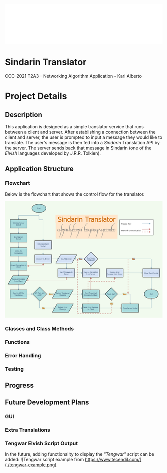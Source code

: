 ![Sindarin Translator written in Elvish Tengwar script](./markdown-title.png)

# Sindarin Translator
CCC-2021 T2A3 - Networking Algorithm Application - Karl Alberto


# Project Details

## Description

This application is designed as a simple translator service that runs between a client and server. After establishing a connection between the client and server, the user is prompted to input a message they would like to translate. The user's message is then fed into a _Sindarin_ Translation API by the server. The server sends back that message in Sindarin (one of the _Elvish_ languages developed by J.R.R. Tolkien).


## Application Structure

### Flowchart

Below is the flowchart that shows the control flow for the translator.

![Flowchart for the Sindarin Messenger app](./sindarin-translator-flowchart-v3.png)

### Classes and Class Methods

### Functions

### Error Handling

### Testing

## Progress



## Future Development Plans

### GUI

### Extra Translations

### Tengwar Elvish Script Output
In the future, adding functionality to display the _"Tengwar"_ script can be added:
![Tengwar script example from https://www.tecendil.com/](./tengwar-example.png)